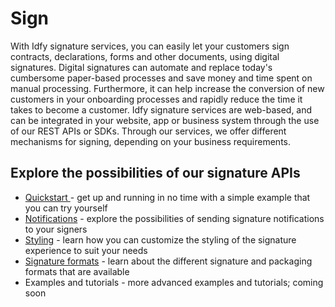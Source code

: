 # Sign

With Idfy signature services, you can easily let your customers sign contracts, declarations, forms and other documents, using digital signatures. Digital signatures can automate and replace today's cumbersome paper-based processes and save money and time spent on manual processing. Furthermore, it can help increase the conversion of new customers in your onboarding processes and rapidly reduce the time it takes to become a customer. Idfy signature services are web-based, and can be integrated in your website, app or business system through the use of our REST APIs or SDKs. Through our services, we offer different mechanisms for signing, depending on your business requirements.

## Explore the possibilities of our signature APIs

* [Quickstart ](/signature/get-started.md)- get up and running in no time with a simple example that you can try yourself
* [Notifications](Notifications.md) - explore the possibilities of sending signature notifications to your signers
* [Styling](styling.md) - learn how you can customize the styling of the signature experience to suit your needs
* [Signature formats](/signature/signature-formats.md) - learn about the different signature and packaging formats that are available
* Examples and tutorials - more advanced examples and tutorials; coming soon



